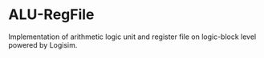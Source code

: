 
# ALU-RegFile

Implementation of arithmetic logic unit and register file on logic-block level powered by Logisim.
